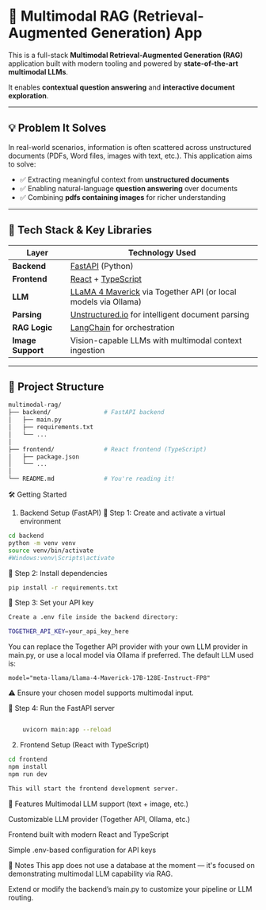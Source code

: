 # 🧠 Multimodal RAG (Retrieval-Augmented Generation) App

This is a full-stack **Multimodal Retrieval-Augmented Generation (RAG)** application built with modern tooling and powered by **state-of-the-art multimodal LLMs**.

It enables **contextual question answering** and **interactive document exploration**.

---

## 💡 Problem It Solves

In real-world scenarios, information is often scattered across unstructured documents (PDFs, Word files, images with text, etc.). This application aims to solve:

- ✅ Extracting meaningful context from **unstructured documents**
- ✅ Enabling natural-language **question answering** over documents
- ✅ Combining **pdfs containing images** for richer understanding

---

## 🧰 Tech Stack & Key Libraries

| Layer         | Technology Used |
|---------------|-----------------|
| **Backend**   | [FastAPI](https://fastapi.tiangolo.com/) (Python) |
| **Frontend**  | [React](https://reactjs.org/) + [TypeScript](https://www.typescriptlang.org/) |
| **LLM**       | [LLaMA 4 Maverick](https://platform.together.xyz/) via Together API (or local models via Ollama) |
| **Parsing**   | [Unstructured.io](https://github.com/Unstructured-IO/unstructured) for intelligent document parsing |
| **RAG Logic** | [LangChain](https://www.langchain.com/) for orchestration |
| **Image Support** | Vision-capable LLMs with multimodal context ingestion |

---

## 🚀 Project Structure

```bash
multimodal-rag/
├── backend/               # FastAPI backend
│   ├── main.py
│   ├── requirements.txt
│   └── ...
│
├── frontend/              # React frontend (TypeScript)
│   ├── package.json
│   └── ...
│
└── README.md              # You're reading it!
```

🛠️ Getting Started
1. Backend Setup (FastAPI)
🔹 Step 1: Create and activate a virtual environment

```bash
cd backend
python -m venv venv
source venv/bin/activate  
#Windows:venv\Scripts\activate
```
🔹 Step 2: Install dependencies
```bash 
pip install -r requirements.txt 
```

🔹 Step 3: Set your API key
```bash
Create a .env file inside the backend directory:

TOGETHER_API_KEY=your_api_key_here
```

You can replace the Together API provider with your own LLM provider in main.py, or use a local model via Ollama if preferred.
The default LLM used is:

```model="meta-llama/Llama-4-Maverick-17B-128E-Instruct-FP8"```

⚠️ Ensure your chosen model supports multimodal input.

🔹 Step 4: Run the FastAPI server
```bash

    uvicorn main:app --reload
```


2. Frontend Setup (React with TypeScript)
```bash
cd frontend
npm install
npm run dev

This will start the frontend development server.
```


🧪 Features
Multimodal LLM support (text + image, etc.)

Customizable LLM provider (Together API, Ollama, etc.)

Frontend built with modern React and TypeScript

Simple .env-based configuration for API keys


📌 Notes
This app does not use a database at the moment — it's focused on demonstrating multimodal LLM capability via RAG.

Extend or modify the backend’s main.py to customize your pipeline or LLM routing.

